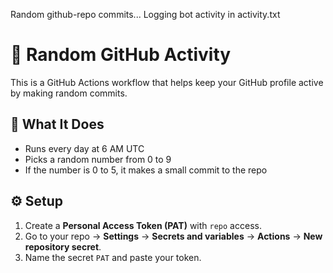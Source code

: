 Random github-repo commits...
Logging bot activity in activity.txt


# 🔄 Random GitHub Activity

This is a GitHub Actions workflow that helps keep your GitHub profile active by making random commits.

## 📌 What It Does

- Runs every day at 6 AM UTC
- Picks a random number from 0 to 9
- If the number is 0 to 5, it makes a small commit to the repo

## ⚙️ Setup

1. Create a **Personal Access Token (PAT)** with `repo` access.
2. Go to your repo → **Settings** → **Secrets and variables** → **Actions** → **New repository secret**.
3. Name the secret `PAT` and paste your token.

